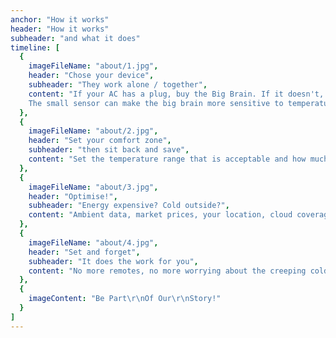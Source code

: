 ```yaml
---
anchor: "How it works"
header: "How it works"
subheader: "and what it does"
timeline: [
  {
    imageFileName: "about/1.jpg",
    header: "Chose your device",
    subheader: "They work alone / together",
    content: "If your AC has a plug, buy the Big Brain. If it doesn't, get the Small Sensor.
    The small sensor can make the big brain more sensitive to temperature changes."
  },
  {
    imageFileName: "about/2.jpg",
    header: "Set your comfort zone",
    subheader: "then sit back and save",
    content: "Set the temperature range that is acceptable and how much money you want to save.Tell the app inventore harum ex magni, dicta impedit."
  },
  {
    imageFileName: "about/3.jpg",
    header: "Optimise!",
    subheader: "Energy expensive? Cold outside?",
    content: "Ambient data, market prices, your location, cloud coverage (if linked to a battery and solar generation), all these metrics and more assessed against your goals for comfort and savings."
  },
  {
    imageFileName: "about/4.jpg",
    header: "Set and forget",
    subheader: "It does the work for you",
    content: "No more remotes, no more worrying about the creeping cold. AirController thinks about what's happening in your room and in the world, making choices that enhance your comfort and conserve energy."
  },
  {
    imageContent: "Be Part\r\nOf Our\r\nStory!"
  }
]
---
```

